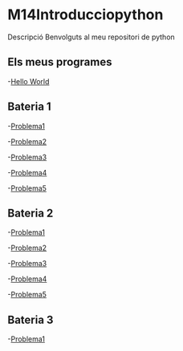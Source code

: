 # M14Introducciopython
Descripció
Benvolguts al meu repositori de python

## Els meus programes

  -[Hello World](hello_world.py)
  
## Bateria 1
  -[Problema1](problema1.py)
  
  -[Problema2](problema2.py)

  -[Problema3](problema3.py)

  -[Problema4](problema4.py)

  -[Problema5](Problema5.py)

## Bateria 2

  -[Problema1](Problema1.py)
 
  -[Problema2](Problema2.py)

  -[Problema3](Problema3.py)

  -[Problema4](Problema4.py)

  -[Problema5](problema5.py)


## Bateria 3
  -[Problema1](Activitat1B5)
